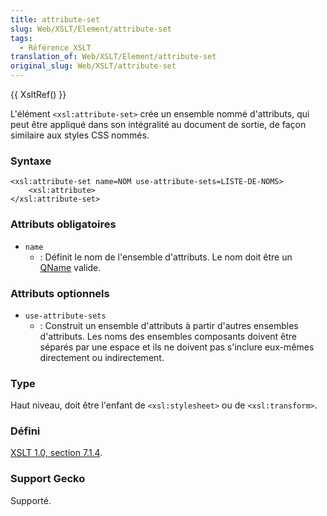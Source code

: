 ```yaml
---
title: attribute-set
slug: Web/XSLT/Element/attribute-set
tags:
  - Référence_XSLT
translation_of: Web/XSLT/Element/attribute-set
original_slug: Web/XSLT/attribute-set
---
```

{{ XsltRef() }}

L'élément `<xsl:attribute-set>` crée un ensemble nommé d'attributs, qui peut être appliqué dans son intégralité au document de sortie, de façon similaire aux styles CSS nommés.

### Syntaxe

    <xsl:attribute-set name=NOM use-attribute-sets=LISTE-DE-NOMS>
    	<xsl:attribute>
    </xsl:attribute-set>

### Attributs obligatoires

- `name`
  - : Définit le nom de l'ensemble d'attributs. Le nom doit être un [QName](http://www.w3.org/TR/REC-xml-names/#ns-qualnames) valide.

### Attributs optionnels

- `use-attribute-sets`
  - : Construit un ensemble d'attributs à partir d'autres ensembles d'attributs. Les noms des ensembles composants doivent être séparés par une espace et ils ne doivent pas s'inclure eux-mêmes directement ou indirectement.

### Type

Haut niveau, doit être l'enfant de `<xsl:stylesheet>` ou de `<xsl:transform>`.

### Défini

[XSLT 1.0, section 7.1.4](http://www.w3.org/TR/xslt#attribute-sets).

### Support Gecko

Supporté.
